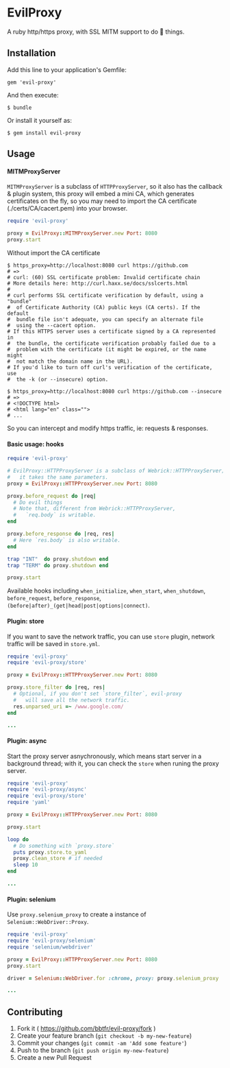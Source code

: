 # EvilProxy

A ruby http/https proxy, with SSL MITM support to do :imp: things.

## Installation

Add this line to your application's Gemfile:

    gem 'evil-proxy'

And then execute:

    $ bundle

Or install it yourself as:

    $ gem install evil-proxy

## Usage

#### MITMProxyServer
`MITMProxyServer` is a subclass of `HTTPProxyServer`, so it also has the callback & plugin system, this proxy will embed a mini CA, which generates certificates on the fly, so you may need to import the CA certificate (./certs/CA/cacert.pem) into your browser.

```ruby
require 'evil-proxy'

proxy = EvilProxy::MITMProxyServer.new Port: 8080
proxy.start
```

Without import the CA certificate
```shell
$ https_proxy=http://localhost:8080 curl https://github.com
# =>
# curl: (60) SSL certificate problem: Invalid certificate chain
# More details here: http://curl.haxx.se/docs/sslcerts.html
# 
# curl performs SSL certificate verification by default, using a "bundle"
#  of Certificate Authority (CA) public keys (CA certs). If the default
#  bundle file isn't adequate, you can specify an alternate file
#  using the --cacert option.
# If this HTTPS server uses a certificate signed by a CA represented in
#  the bundle, the certificate verification probably failed due to a
#  problem with the certificate (it might be expired, or the name might
#  not match the domain name in the URL).
# If you'd like to turn off curl's verification of the certificate, use
#  the -k (or --insecure) option.
```

```shell
$ https_proxy=http://localhost:8080 curl https://github.com --insecure
# =>
# <!DOCTYPE html>
# <html lang="en" class="">
# ...
```

So you can intercept and modify https traffic, ie: requests & responses.

#### Basic usage: hooks

```ruby
require 'evil-proxy'

# EvilProxy::HTTPProxyServer is a subclass of Webrick::HTTPProxyServer;
#   it takes the same parameters.
proxy = EvilProxy::HTTPProxyServer.new Port: 8080

proxy.before_request do |req|
  # Do evil things
  # Note that, different from Webrick::HTTPProxyServer, 
  #   `req.body` is writable.
end

proxy.before_response do |req, res|
  # Here `res.body` is also writable.
end

trap "INT"  do proxy.shutdown end
trap "TERM" do proxy.shutdown end

proxy.start
```

Available hooks including `when_initialize`, `when_start`, `when_shutdown`, 
  `before_request`, `before_response`, `(before|after)_(get|head|post|options|connect)`.

#### Plugin: store
  
If you want to save the network traffic, you can use `store` plugin,
  network traffic will be saved in `store.yml`.
```ruby
require 'evil-proxy'
require 'evil-proxy/store'

proxy = EvilProxy::HTTPProxyServer.new Port: 8080

proxy.store_filter do |req, res|
  # Optional, if you don't set `store_filter`, evil-proxy
  #   will save all the network traffic.
  res.unparsed_uri =~ /www.google.com/
end

...
```

#### Plugin: async
Start the proxy server asnychronously, which means start server in a background thread;
with it, you can check the `store` when runing the proxy server.
```ruby
require 'evil-proxy'
require 'evil-proxy/async'
require 'evil-proxy/store'
require 'yaml'

proxy = EvilProxy::HTTPProxyServer.new Port: 8080

proxy.start

loop do
  # Do something with `proxy.store`
  puts proxy.store.to_yaml
  proxy.clean_store # if needed
  sleep 10
end

...
```

#### Plugin: selenium
Use `proxy.selenium_proxy` to create a instance of `Selenium::WebDriver::Proxy`.

```ruby
require 'evil-proxy'
require 'evil-proxy/selenium'
require 'selenium/webdriver'

proxy = EvilProxy::HTTPProxyServer.new Port: 8080
proxy.start

driver = Selenium::WebDriver.for :chrome, proxy: proxy.selenium_proxy

...
```


## Contributing

1. Fork it ( https://github.com/bbtfr/evil-proxy/fork )
2. Create your feature branch (`git checkout -b my-new-feature`)
3. Commit your changes (`git commit -am 'Add some feature'`)
4. Push to the branch (`git push origin my-new-feature`)
5. Create a new Pull Request
